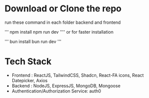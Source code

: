 # Download or Clone the repo
run these command in each folder backend and frontend

'''
npm install 
npm run dev
''''
or for faster installation 

'''
bun install
bun run dev
'''

# Tech Stack 
- Frontend : ReactJS, TailwindCSS, Shadcn, React-FA icons, React Datepicker, Axios
- Backend : NodeJS, ExpressJS, MongoDB, Mongoose
- Authentication/Authorization Service: auth0

